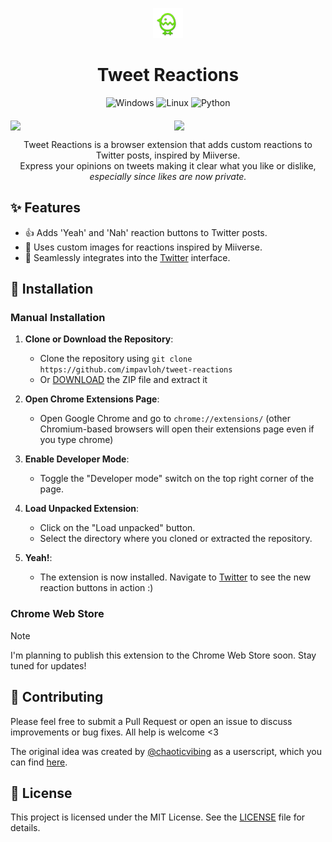 <p align="center">
  <img src="./icon48.png" alt="Extension logo"/>
  <h1 align="center">Tweet Reactions</h1>
  <p align="center">
    <img src="https://img.shields.io/badge/Windows-0078D6?style=for-the-badge&logo=windows&logoColor=white" alt="Windows">
    <img src="https://img.shields.io/badge/Linux-FCC624?style=for-the-badge&logo=linux&logoColor=black" alt="Linux">
    <img src="https://img.shields.io/badge/Python-3776AB.svg?style=for-the-badge&logo=Python&logoColor=white" alt="Python">
  </p>
</p>

<div align="center" style="display: flex; justify-content: center; gap: 20px; margin-top: 20px;">
    <img src="https://i.imgur.com/OKJ5Pw1.gif" width="300px">
    <img src="https://i.imgur.com/rc4gd2s.gif" width="300px">
</div>

  <p align="center">Tweet Reactions is a browser extension that adds custom reactions to Twitter posts, inspired by Miiverse. <br>Express your opinions on tweets making it clear what you like or dislike, <i>especially since likes are now private.</i></p>

## ✨ Features

- 👍 Adds 'Yeah' and 'Nah' reaction buttons to Twitter posts.
- 🌟 Uses custom images for reactions inspired by Miiverse.
- 💬 Seamlessly integrates into the [Twitter](https://x.com) interface.

## 🚀 Installation

### Manual Installation

1. **Clone or Download the Repository**:

   - Clone the repository using `git clone https://github.com/impavloh/tweet-reactions`
   - Or [DOWNLOAD](https://github.com/ImPavloh/tweet-reactions/archive/refs/heads/main.zip) the ZIP file and extract it

2. **Open Chrome Extensions Page**:

   - Open Google Chrome and go to `chrome://extensions/` (other Chromium-based browsers will open their extensions page even if you type chrome)

3. **Enable Developer Mode**:

   - Toggle the "Developer mode" switch on the top right corner of the page.

4. **Load Unpacked Extension**:

   - Click on the "Load unpacked" button.
   - Select the directory where you cloned or extracted the repository.

5. **Yeah!**:
   - The extension is now installed. Navigate to [Twitter](https://x.com) to see the new reaction buttons in action :)

### Chrome Web Store

> [!NOTE]  
> I'm planning to publish this extension to the Chrome Web Store soon. Stay tuned for updates!

## 🤝 Contributing

Please feel free to submit a Pull Request or open an issue to discuss improvements or bug fixes.
All help is welcome <3

The original idea was created by [@chaoticvibing](https://x.com/chaoticvibing) as a userscript, which you can find [here](https://github.com/busybox11/userscripts/).

## 📜 License

This project is licensed under the MIT License. See the [LICENSE](LICENSE) file for details.
